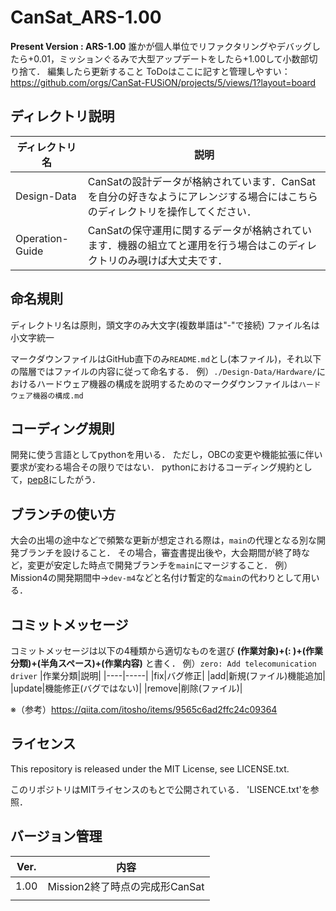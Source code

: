 # CanSat_ARS-1.00

**Present Version : ARS-1.00**
誰かが個人単位でリファクタリングやデバッグしたら+0.01，ミッションぐるみで大型アップデートをしたら+1.00して小数部切り捨て．
編集したら更新すること
ToDoはここに記すと管理しやすい：https://github.com/orgs/CanSat-FUSiON/projects/5/views/1?layout=board

## ディレクトリ説明
|ディレクトリ名|説明|
|----|----|
|Design-Data|CanSatの設計データが格納されています．CanSatを自分の好きなようにアレンジする場合にはこちらのディレクトリを操作してください．|
|Operation-Guide|CanSatの保守運用に関するデータが格納されています．機器の組立てと運用を行う場合はこのディレクトリのみ覗けば大丈夫です．|


## 命名規則
ディレクトリ名は原則，頭文字のみ大文字(複数単語は"-"で接続)
ファイル名は小文字統一

マークダウンファイルはGitHub直下のみ`README.md`とし(本ファイル)，それ以下の階層ではファイルの内容に従って命名する．
例）`./Design-Data/Hardware/`におけるハードウェア機器の構成を説明するためのマークダウンファイルは`ハードウェア機器の構成.md`

## コーディング規則
開発に使う言語としてpythonを用いる．
ただし，OBCの変更や機能拡張に伴い要求が変わる場合その限りではない．
pythonにおけるコーディング規約として，[pep8](https://pep8-ja.readthedocs.io/ja/latest/)にしたがう．

## ブランチの使い方
大会の出場の途中などで頻繁な更新が想定される際は，`main`の代理となる別な開発ブランチを設けること．
その場合，審査書提出後や，大会期間が終了時など，変更が安定した時点で開発ブランチを`main`にマージすること．
例）Mission4の開発期間中→`dev-m4`などと名付け暫定的な`main`の代わりとして用いる．

## コミットメッセージ
コミットメッセージは以下の4種類から適切なものを選び **(作業対象)+(: )+(作業分類)+(半角スペース)+(作業内容)** と書く．
例）`zero: Add telecomunication driver`
|作業分類|説明|
|----|-----|
|fix|バグ修正|
|add|新規(ファイル)機能追加|
|update|機能修正(バグではない)|
|remove|削除(ファイル)|

※（参考）https://qiita.com/itosho/items/9565c6ad2ffc24c09364

## ライセンス
This repository is released under the MIT License, see LICENSE.txt.

このリポジトリはMITライセンスのもとで公開されている． 'LISENCE.txt'を参照．

## バージョン管理
|Ver.|内容|
|----|----|
|1.00|Mission2終了時点の完成形CanSat|
|||
